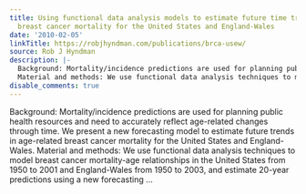 ```yaml
---
title: Using functional data analysis models to estimate future time trends of age-specific
  breast cancer mortality for the United States and England-Wales
date: '2010-02-05'
linkTitle: https://robjhyndman.com/publications/brca-usew/
source: Rob J Hyndman
description: |-
  Background: Mortality/incidence predictions are used for planning public health resources and need to accurately reflect age-related changes through time. We present a new forecasting model to estimate future trends in age-related breast cancer mortality for the United States and England-Wales.
  Material and methods: We use functional data analysis techniques to model breast cancer mortality-age relationships in the United States from 1950 to 2001 and England-Wales from 1950 to 2003, and estimate 20-year predictions using a new forecasting ...
disable_comments: true
---
```

Background: Mortality/incidence predictions are used for planning public health resources and need to accurately reflect age-related changes through time. We present a new forecasting model to estimate future trends in age-related breast cancer mortality for the United States and England-Wales.
Material and methods: We use functional data analysis techniques to model breast cancer mortality-age relationships in the United States from 1950 to 2001 and England-Wales from 1950 to 2003, and estimate 20-year predictions using a new forecasting ...